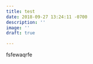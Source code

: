 ```yaml
---
title: test
date: 2018-09-27 13:24:11 -0700
description: ''
image: ''
draft: true

---
```

fsfewaqrfe